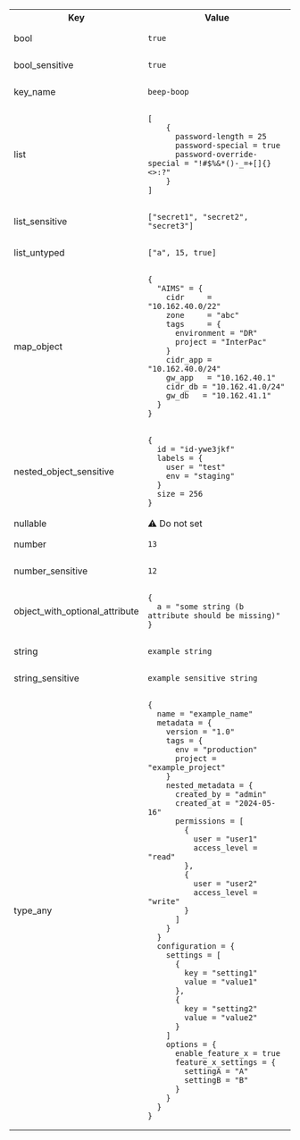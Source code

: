 <table>
  <tr>
    <th>Key</th>
    <th>Value</th>
  </tr>
  <tr>
    <td>bool</td>
    <td><pre><code>true</code></pre></td>
  </tr>
  <tr>
    <td>bool_sensitive</td>
    <td><pre><code>true</code></pre></td>
  </tr>
  <tr>
    <td>key_name</td>
    <td><pre><code>beep-boop</code></pre></td>
  </tr>
  <tr>
    <td>list</td>
    <td><pre><code>[
    {
      password-length = 25
      password-special = true
      password-override-special = "!#$%&*()-_=+[]{}<>:?"
    }
]</code></pre></td>
  </tr>
  <tr>
    <td>list_sensitive</td>
    <td><pre><code>["secret1", "secret2", "secret3"]</code></pre></td>
  </tr>
  <tr>
    <td>list_untyped</td>
    <td><pre><code>["a", 15, true]</code></pre></td>
  </tr>
  <tr>
    <td>map_object</td>
    <td><pre><code>{
  "AIMS" = {
    cidr     = "10.162.40.0/22"
    zone     = "abc"
    tags     = {
      environment = "DR"
      project = "InterPac"
    }
    cidr_app = "10.162.40.0/24"
    gw_app   = "10.162.40.1"
    cidr_db = "10.162.41.0/24"
    gw_db   = "10.162.41.1"
  }
}</code></pre></td>
  </tr>
  <tr>
    <td>nested_object_sensitive</td>
    <td><pre><code>{
  id = "id-ywe3jkf"
  labels = {
    user = "test"
    env = "staging"
  }
  size = 256
}</code></pre></td>
  </tr>
  <tr>
    <td>nullable</td>
    <td>⚠️ Do not set</td>
  </tr>
  <tr>
    <td>number</td>
    <td><pre><code>13</code></pre></td>
  </tr>
  <tr>
    <td>number_sensitive</td>
    <td><pre><code>12</code></pre></td>
  </tr>
  <tr>
    <td>object_with_optional_attribute</td>
    <td><pre><code>{
  a = "some string (b attribute should be missing)"
}</code></pre></td>
  </tr>
  <tr>
    <td>string</td>
    <td><pre><code>example_string</code></pre></td>
  </tr>
  <tr>
    <td>string_sensitive</td>
    <td><pre><code>example_sensitive_string</code></pre></td>
  </tr>
  <tr>
    <td>type_any</td>
    <td><pre><code>{
  name = "example_name"
  metadata = {
    version = "1.0"
    tags = {
      env = "production"
      project = "example_project"
    }
    nested_metadata = {
      created_by = "admin"
      created_at = "2024-05-16"
      permissions = [
        {
          user = "user1"
          access_level = "read"
        },
        {
          user = "user2"
          access_level = "write"
        }
      ]
    }
  }
  configuration = {
    settings = [
      {
        key = "setting1"
        value = "value1"
      },
      {
        key = "setting2"
        value = "value2"
      }
    ]
    options = {
      enable_feature_x = true
      feature_x_settings = {
        settingA = "A"
        settingB = "B"
      }
    }
  }
}</code></pre></td>
  </tr>
</table>
